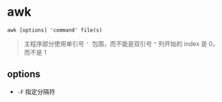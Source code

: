 # awk

```
awk [options] 'command' file(s)
```

> 主程序部分使用单引号 `' `包围，而不能是双引号 `"`
> 列开始的 index 是 0，而不是 1

## options

- `-F` 指定分隔符
